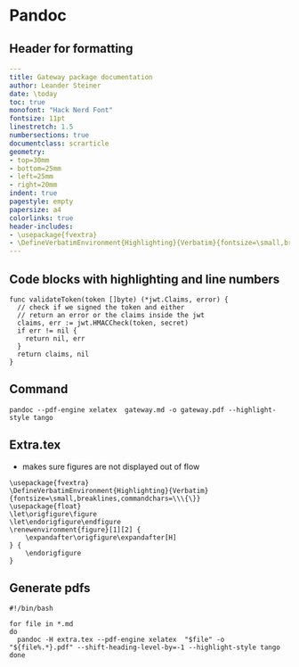 # Pandoc

## Header for formatting

```yaml
---
title: Gateway package documentation
author: Leander Steiner
date: \today
toc: true
monofont: "Hack Nerd Font"
fontsize: 11pt
linestretch: 1.5
numbersections: true
documentclass: scrarticle
geometry:
- top=30mm
- bottom=25mm
- left=25mm
- right=20mm
indent: true
pagestyle: empty
papersize: a4
colorlinks: true
header-includes:
- \usepackage{fvextra}
- \DefineVerbatimEnvironment{Highlighting}{Verbatim}{fontsize=\small,breaklines,commandchars=\\\{\}}
---
```

## Code blocks with highlighting and line numbers

```{.numberLines .go}
func validateToken(token []byte) (*jwt.Claims, error) {
  // check if we signed the token and either
  // return an error or the claims inside the jwt
  claims, err := jwt.HMACCheck(token, secret)
  if err != nil {
    return nil, err
  }
  return claims, nil
}
```

## Command

```
pandoc --pdf-engine xelatex  gateway.md -o gateway.pdf --highlight-style tango
```

## Extra.tex

- makes sure figures are not displayed out of flow

```
\usepackage{fvextra}
\DefineVerbatimEnvironment{Highlighting}{Verbatim}{fontsize=\small,breaklines,commandchars=\\\{\}}
\usepackage{float}
\let\origfigure\figure
\let\endorigfigure\endfigure
\renewenvironment{figure}[1][2] {
    \expandafter\origfigure\expandafter[H]
} {
    \endorigfigure
}
```

## Generate pdfs

```
#!/bin/bash

for file in *.md
do
  pandoc -H extra.tex --pdf-engine xelatex  "$file" -o "${file%.*}.pdf" --shift-heading-level-by=-1 --highlight-style tango
done
```
